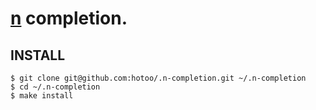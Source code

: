 
# [n](https://github.com/visionmedia/n) completion.

## INSTALL

```
$ git clone git@github.com:hotoo/.n-completion.git ~/.n-completion
$ cd ~/.n-completion
$ make install
```
